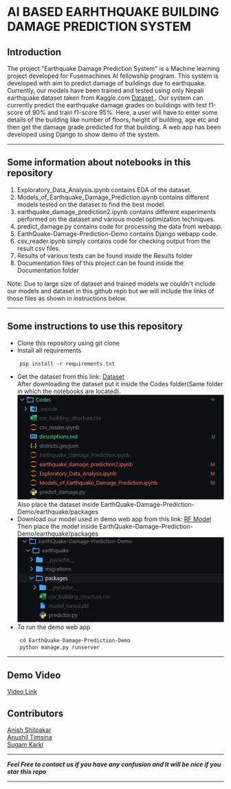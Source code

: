 # AI BASED EARHTHQUAKE BUILDING DAMAGE PREDICTION SYSTEM
## Introduction
The project "Earthquake Damage Prediction System" is a Machine learning project developed for Fusemachines AI fellowship program. This system is developed with aim to predict damage of buildings due to earthquake. Currently, our models have been trained and tested using only Nepali earthquake dataset taken from Kaggle.com <a href="https://www.kaggle.com/code/ar89dsl/predicting-building-damage-from-earthquakes/data?select=csv_building_structure.csv"> Dataset </a>. Our system can currently predict the earthquake damage grades on buildings with test f1-score of 90% and train f1-score 95%. Here, a user will have to enter some details of the building like number of floors, height of building, age etc and then get the damage grade predicted for that building. A web app has been developed using Django to show demo of the system. 

*****

## Some information about notebooks in this repository
1. Exploratory_Data_Analysis.ipynb contains EDA of the dataset.
2. Models_of_Earthquake_Damage_Prediction.ipynb contains different models tested on the dataset to find the best model.
3. earthquake_damage_prediction2.ipynb contains different experiments performed on the dataset and various model optimization techniques.
4. predict_damage.py contains code for processing the data from webapp.
5. EarthQuake-Damage-Prediction-Demo contains Django webapp code.
6. csv_reader.ipynb simply contains code for checking output from the result csv files.
7. Results of various tests can be found inside the Results folder
8. Documentation files of this project can be found inside the Documentation folder

Note: Due to large size of dataset and trained models we couldn't include our models and dataset in this github repo but we will include the links of those files as shown in instructions below.

*****

## Some instructions to use this repository
- Clone this repository using git clone
- Install all requirements
```
    pip install -r requirements.txt
```
- Get the dataset from this link: [Dataset](https://www.kaggle.com/code/ar89dsl/predicting-building-damage-from-earthquakes/data?select=csv_building_structure.csv)  
 After downloading the dataset put it inside the Codes folder(Same folder in which the notebooks are located).  
 ![Folder Structure](arch1.jpg)  
 Also place the dataset inside EarthQuake-Damage-Prediction-Demo/earthquake/packages
- Download our model used in demo web app from this link: [RF Model](https://drive.google.com/file/d/1aWRfPs5901mgWIhz_ETmwSYFuWXJkvdW/view?usp=sharing)   
 Then place the model inside EarthQuake-Damage-Prediction-Demo/earthquake/packages
  ![Folder Structure](arch2.jpg)  
- To run the demo web app
```
    cd EarthQuake-Damage-Prediction-Demo
    python manage.py runserver
```
*****
## Demo Video
[Video Link](https://drive.google.com/file/d/1yyLWt5lkUqCut7_Fzmh3cIMME8sHmW__/view?usp=sharing)


## Contributors
[Anish Shilpakar](https://github.com/JuJu2181)  
[Anushil Timsina](https://github.com/Anushil007)  
[Sugam Karki](https://github.com/Magus4450)

******
***Feel Free to contact us if you have any confusion and It will be nice if you star this repo***
*****